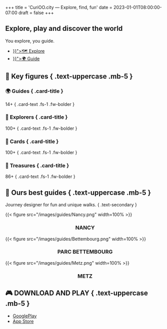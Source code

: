 +++
title = 'CuriOO.city — Explore, find, fun'
date = 2023-01-01T08:00:00-07:00
draft = false
+++

<section id="hero">
<div class="container">

## Explore, play and discover the world

You explore, you guide.

<ul class="nav nav-pills justify-content-center">
    <li class="nav-item nav-link"><a class="btn btn-dark btn-lg" href="{{< ref "explore" >}}">🗺 Explore</a></li>
    <li class="nav-item nav-link"><a class="btn btn-dark btn-lg" href="{{< ref "guide" >}}">🌍 Guide</a></li>
</ul>

</div>
</section>

<section id="counter">
<div class="container">

## 🌟 Key figures { .text-uppercase .mb-5 }

<div class="row g-5">

<div class="col">
<div class="card text-bg-dark" onclick="window.open('guides/', '_self');">
<div class="card-body">

### 🌍 Guides { .card-title }

14+
{ .card-text .fs-1 .fw-bolder }

</div>
</div>
</div>

<div class="col">
<div class="card text-bg-dark">
<div class="card-body">

### 🎒 Explorers { .card-title }

100+
{ .card-text .fs-1 .fw-bolder }

</div>
</div>
</div>

<div class="col">
<div class="card text-bg-dark" onclick="window.open('cards/', '_self');">
<div class="card-body">

### 🎴 Cards { .card-title }

100+
{ .card-text .fs-1 .fw-bolder }

</div>
</div>
</div>

<div class="col">
<div class="card text-bg-dark">
<div class="card-body">

### 🕋 Treasures { .card-title }

86+
{ .card-text .fs-1 .fw-bolder }

</div>
</div>
</div>

</div>

</div>
</section>

<section id="best-guides">
<div class="container">

## 👑 Ours best guides  { .text-uppercase .mb-5 }

Journey designer for fun and unique walks.
{ .text-secondary }

<div class="row">
    <div class="col-4 bestguide" onclick="window.open('https://www.nancy.fr');">
        {{< figure src="/images/guides/Nancy.png" width=100% >}}
        <div align="center"><h3><b>NANCY</b></h3></div>
    </div>
    <div class="col-4 bestguide" onclick="window.open('https://www.parc-merveilleux.lu/');">
        {{< figure src="/images/guides/Bettembourg.png" width=100% >}}
        <div align="center"><h3><b>PARC BETTEMBOURG</b></h3></div>
    </div>
    <div class="col-4 bestguide" onclick="window.open('https://metz.fr');">
        {{< figure src="/images/guides/Metz.png" width=100% >}}
        <div align="center"><h3><b>METZ</b></h3></div>
    </div>
</div>
</section>

<section id="play">
<div class="container">

## 🎮 DOWNLOAD AND PLAY { .text-uppercase .mb-5 }

<ul class="nav nav-pills justify-content-center">
    <li class="nav-item nav-link"><a class="btn btn-dark btn-lg" href="https://play.google.com/apps/internaltest/4701644180561663757"><i class="bi-google-play"></i> GooglePlay</a></li>
    <li class="nav-item nav-link"><a class="btn btn-dark btn-lg" href="https://www.apple.com/fr/app-store/"><i class="bi-apple"></i> App Store</a></li>
</ul>

</div>
</section>
